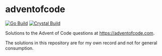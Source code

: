 # adventofcode

[![Go Build](https://github.com/leighmcculloch/adventofcode/workflows/go/badge.svg)](https://github.com/leighmcculloch/adventofcode/actions)
[![Crystal Build](https://github.com/leighmcculloch/adventofcode/workflows/crystal/badge.svg)](https://github.com/leighmcculloch/adventofcode/actions)

Solutions to the Advent of Code questions at https://adventofcode.com.

The solutions in this repository are for my own record and not for general consumption.
